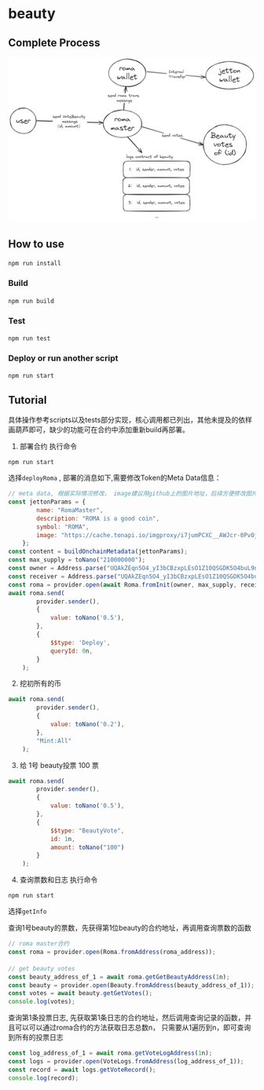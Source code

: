 # beauty
## Complete Process
![](./beauty.png)
## How to use

`npm run install`


### Build

`npm run build` 

### Test

`npm run test`

### Deploy or run another script

`npm run start`


## Tutorial
具体操作参考scripts以及tests部分实现，核心调用都已列出，其他未提及的依样画葫芦即可，缺少的功能可在合约中添加重新build再部署。
1. 部署合约
执行命令
```
npm run start
```
选择`deployRoma` , 部署的消息如下,需要修改Token的Meta Data信息：
```js
// meta data, 根据实际情况修改， image建议用github上的图片地址，后续方便修改图片
const jettonParams = {
        name: "RomaMaster",
        description: "ROMA is a good coin",
        symbol: "ROMA",
        image: "https://cache.tonapi.io/imgproxy/i7jumPCXC__AWJcr-0PvOjsfa-dzaZpwtIHEqQioLhE/rs:fill:200:200:1/g:no/aHR0cHM6Ly9iaXRjb2luY2FzaC1leGFtcGxlLmdpdGh1Yi5pby93ZWJzaXRlL2xvZ28ucG5n.webp",
    };
const content = buildOnchainMetadata(jettonParams);
const max_supply = toNano("210000000"); 
const owner = Address.parse("UQAkZEqn5O4_yI3bCBzxpLEsO1Z10QSGDK5O4buL9nQrWNAs")  // roma master合约管理员
const receiver = Address.parse("UQAkZEqn5O4_yI3bCBzxpLEsO1Z10QSGDK5O4buL9nQrWNAs")  // 投票的币的接收地址,管理员可修改
const roma = provider.open(await Roma.fromInit(owner, max_supply, receiver, content));
await roma.send(
        provider.sender(),
        {
            value: toNano('0.5'),
        },
        {
            $$type: 'Deploy',
            queryId: 0n,
        }
    );
```

2. 挖初所有的币
```js
await roma.send(
        provider.sender(),
        {
            value: toNano('0.2'),
        },
        "Mint:All"
    );
```

3. 给 1号 beauty投票 100 票
```js
await roma.send(
        provider.sender(),
        {
            value: toNano('0.5'),
        },
        {
            $$type: "BeautyVote",
            id: 1n,
            amount: toNano("100")
        }
    );
```

4. 查询票数和日志
执行命令
```
npm run start
```
选择`getInfo`

查询1号beauty的票数，先获得第1位beauty的合约地址，再调用查询票数的函数
```js
// roma master合约 
const roma = provider.open(Roma.fromAddress(roma_address));

// get beauty votes
const beauty_address_of_1 = await roma.getGetBeautyAddress(1n);
const beauty = provider.open(Beauty.fromAddress(beauty_address_of_1));
const votes = await beauty.getGetVotes();
console.log(votes);
```

查询第1条投票日志, 先获取第1条日志的合约地址，然后调用查询记录的函数，并且可以可以通过roma合约的方法获取日志总数n，
只需要从1遍历到n，即可查询到所有的投票日志
```js
const log_address_of_1 = await roma.getVoteLogAddress(1n);
const logs = provider.open(VoteLogs.fromAddress(log_address_of_1));
const record = await logs.getVoteRecord();
console.log(record);
```